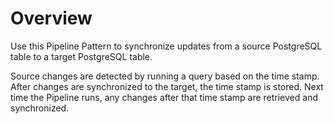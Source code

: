 # Overview

Use this Pipeline Pattern to synchronize updates from a source PostgreSQL table to a target PostgreSQL table.

Source changes are detected by running a query based on the time stamp. After changes are synchronized to the target, the time stamp is stored. Next time the Pipeline runs, any changes after that time stamp are retrieved and synchronized.


